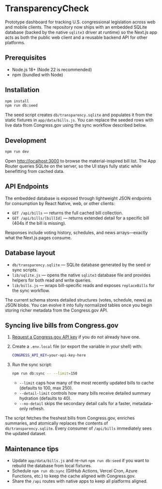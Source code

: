 # TransparencyCheck

Prototype dashboard for tracking U.S. congressional legislation across web and mobile clients. The repository now ships with an embedded SQLite database (backed by the native `sqlite3` driver at runtime) so the Next.js app acts as both the public web client and a reusable backend API for other platforms.

## Prerequisites

- Node.js 18+ (Node 22 is recommended)
- npm (bundled with Node)

## Installation

```bash
npm install
npm run db:seed
```

The seed script creates `db/transparency.sqlite` and populates it from the static fixtures in `app/data/bills.js`. You can replace the seeded rows with live data from Congress.gov using the sync workflow described below.

## Development

```bash
npm run dev
```

Open <http://localhost:3000> to browse the material-inspired bill list. The App Router queries SQLite on the server, so the UI stays fully static while benefitting from cached data.

## API Endpoints

The embedded database is exposed through lightweight JSON endpoints for consumption by React Native, web, or other clients:

- `GET /api/bills` — returns the full cached bill collection.
- `GET /api/bills/[billId]` — returns extended detail for a specific bill (404s if the bill is missing).

Responses include voting history, schedules, and news arrays—exactly what the Next.js pages consume.

## Database layout

- `db/transparency.sqlite` — SQLite database generated by the seed or sync scripts.
- `lib/sqlite.js` — opens the native `sqlite3` database file and provides helpers for both read and write queries.
- `lib/bills.js` — wraps bill-specific reads and exposes `replaceBills` for the sync workflow.

The current schema stores detailed structures (votes, schedule, news) as JSON blobs. You can evolve it into fully normalized tables once you begin storing richer metadata from the Congress.gov API.

## Syncing live bills from Congress.gov

1. [Request a Congress.gov API key](https://api.congress.gov/) if you do not already have one.
2. Create a `.env.local` file (or export the variable in your shell) with:

	```bash
	CONGRESS_API_KEY=your-api-key-here
	```

3. Run the sync script:

	```bash
	npm run db:sync -- --limit=150
	```

	- `--limit` caps how many of the most recently updated bills to cache (defaults to 100, max 250).
	- `--detail-limit` controls how many bills receive detailed summary hydration (defaults to 40).
	- `--no-detail` skips the secondary detail calls for a faster, metadata-only refresh.

The script fetches the freshest bills from Congress.gov, enriches summaries, and atomically replaces the contents of `db/transparency.sqlite`. Every consumer of `/api/bills` immediately sees the updated dataset.

## Maintenance tips

- Update `app/data/bills.js` and re-run `npm run db:seed` if you want to rebuild the database from local fixtures.
- Schedule `npm run db:sync` (GitHub Actions, Vercel Cron, Azure Functions, etc.) to keep the cache aligned with Congress.gov.
- Share the `/api` routes with native apps to keep all platforms aligned.
